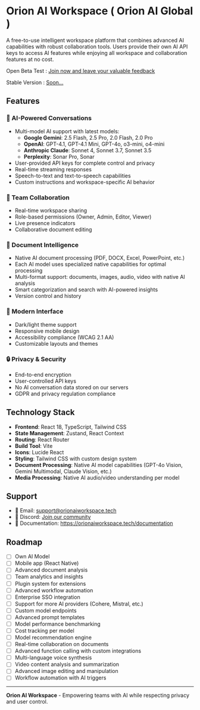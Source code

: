# Orion AI Workspace ( Orion AI Global )

A free-to-use intelligent workspace platform that combines advanced AI capabilities with robust collaboration tools. Users provide their own AI API keys to access AI features while enjoying all workspace and collaboration features at no cost.

Open Beta Test : [Join now and leave your valuable feedback](https://orionaiworkspace.tech)

Stable Version : [Soon...](https://orionai.pro)

## Features

### 🤖 AI-Powered Conversations
- Multi-model AI support with latest models:
  - **Google Gemini**: 2.5 Flash, 2.5 Pro, 2.0 Flash, 2.0 Pro
  - **OpenAI**: GPT-4.1, GPT-4.1 Mini, GPT-4o, o3-mini, o4-mini
  - **Anthropic Claude**: Sonnet 4, Sonnet 3.7, Sonnet 3.5
  - **Perplexity**: Sonar Pro, Sonar
- User-provided API keys for complete control and privacy
- Real-time streaming responses
- Speech-to-text and text-to-speech capabilities
- Custom instructions and workspace-specific AI behavior

### 👥 Team Collaboration
- Real-time workspace sharing
- Role-based permissions (Owner, Admin, Editor, Viewer)
- Live presence indicators
- Collaborative document editing

### 📄 Document Intelligence
- Native AI document processing (PDF, DOCX, Excel, PowerPoint, etc.)
- Each AI model uses specialized native capabilities for optimal processing
- Multi-format support: documents, images, audio, video with native AI analysis
- Smart categorization and search with AI-powered insights
- Version control and history

### 🎨 Modern Interface
- Dark/light theme support
- Responsive mobile design
- Accessibility compliance (WCAG 2.1 AA)
- Customizable layouts and themes

### 🔒 Privacy & Security
- End-to-end encryption
- User-controlled API keys
- No AI conversation data stored on our servers
- GDPR and privacy regulation compliance

## Technology Stack

- **Frontend**: React 18, TypeScript, Tailwind CSS
- **State Management**: Zustand, React Context
- **Routing**: React Router
- **Build Tool**: Vite
- **Icons**: Lucide React
- **Styling**: Tailwind CSS with custom design system
- **Document Processing**: Native AI model capabilities (GPT-4o Vision, Gemini Multimodal, Claude Vision, etc.)
- **Media Processing**: Native AI audio/video understanding per model

## Support

- 📧 Email: support@orionaiworkspace.tech
- 💬 Discord: [Join our community](https://discord.gg/)
- 📖 Documentation: https://orionaiworkspace.tech/documentation

## Roadmap
- [ ] Own AI Model
- [ ] Mobile app (React Native)
- [ ] Advanced document analysis
- [ ] Team analytics and insights
- [ ] Plugin system for extensions
- [ ] Advanced workflow automation
- [ ] Enterprise SSO integration
- [ ] Support for more AI providers (Cohere, Mistral, etc.)
- [ ] Custom model endpoints
- [ ] Advanced prompt templates
- [ ] Model performance benchmarking
- [ ] Cost tracking per model
- [ ] Model recommendation engine
- [ ] Real-time collaboration on documents
- [ ] Advanced function calling with custom integrations
- [ ] Multi-language voice synthesis
- [ ] Video content analysis and summarization
- [ ] Advanced image editing and manipulation
- [ ] Workflow automation with AI triggers

---

**Orion AI Workspace** - Empowering teams with AI while respecting privacy and user control.
